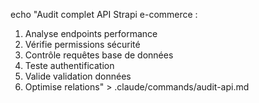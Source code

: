 echo "Audit complet API Strapi e-commerce :
1. Analyse endpoints performance
2. Vérifie permissions sécurité
3. Contrôle requêtes base de données
4. Teste authentification
5. Valide validation données
6. Optimise relations" > .claude/commands/audit-api.md